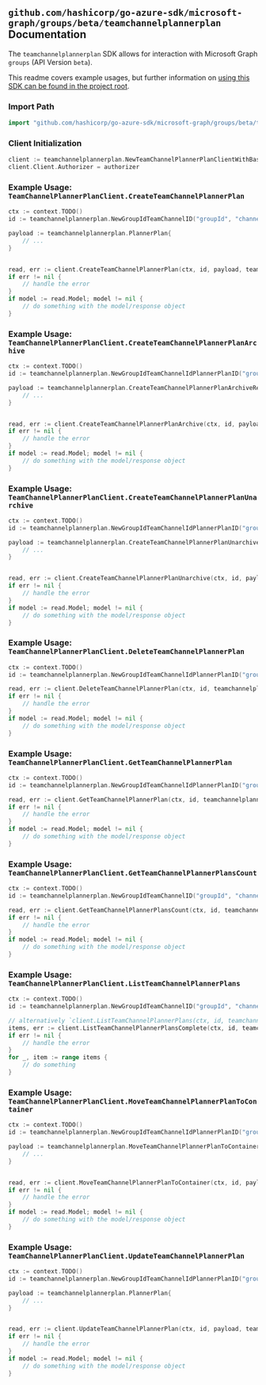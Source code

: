 
## `github.com/hashicorp/go-azure-sdk/microsoft-graph/groups/beta/teamchannelplannerplan` Documentation

The `teamchannelplannerplan` SDK allows for interaction with Microsoft Graph `groups` (API Version `beta`).

This readme covers example usages, but further information on [using this SDK can be found in the project root](https://github.com/hashicorp/go-azure-sdk/tree/main/docs).

### Import Path

```go
import "github.com/hashicorp/go-azure-sdk/microsoft-graph/groups/beta/teamchannelplannerplan"
```


### Client Initialization

```go
client := teamchannelplannerplan.NewTeamChannelPlannerPlanClientWithBaseURI("https://graph.microsoft.com")
client.Client.Authorizer = authorizer
```


### Example Usage: `TeamChannelPlannerPlanClient.CreateTeamChannelPlannerPlan`

```go
ctx := context.TODO()
id := teamchannelplannerplan.NewGroupIdTeamChannelID("groupId", "channelId")

payload := teamchannelplannerplan.PlannerPlan{
	// ...
}


read, err := client.CreateTeamChannelPlannerPlan(ctx, id, payload, teamchannelplannerplan.DefaultCreateTeamChannelPlannerPlanOperationOptions())
if err != nil {
	// handle the error
}
if model := read.Model; model != nil {
	// do something with the model/response object
}
```


### Example Usage: `TeamChannelPlannerPlanClient.CreateTeamChannelPlannerPlanArchive`

```go
ctx := context.TODO()
id := teamchannelplannerplan.NewGroupIdTeamChannelIdPlannerPlanID("groupId", "channelId", "plannerPlanId")

payload := teamchannelplannerplan.CreateTeamChannelPlannerPlanArchiveRequest{
	// ...
}


read, err := client.CreateTeamChannelPlannerPlanArchive(ctx, id, payload, teamchannelplannerplan.DefaultCreateTeamChannelPlannerPlanArchiveOperationOptions())
if err != nil {
	// handle the error
}
if model := read.Model; model != nil {
	// do something with the model/response object
}
```


### Example Usage: `TeamChannelPlannerPlanClient.CreateTeamChannelPlannerPlanUnarchive`

```go
ctx := context.TODO()
id := teamchannelplannerplan.NewGroupIdTeamChannelIdPlannerPlanID("groupId", "channelId", "plannerPlanId")

payload := teamchannelplannerplan.CreateTeamChannelPlannerPlanUnarchiveRequest{
	// ...
}


read, err := client.CreateTeamChannelPlannerPlanUnarchive(ctx, id, payload, teamchannelplannerplan.DefaultCreateTeamChannelPlannerPlanUnarchiveOperationOptions())
if err != nil {
	// handle the error
}
if model := read.Model; model != nil {
	// do something with the model/response object
}
```


### Example Usage: `TeamChannelPlannerPlanClient.DeleteTeamChannelPlannerPlan`

```go
ctx := context.TODO()
id := teamchannelplannerplan.NewGroupIdTeamChannelIdPlannerPlanID("groupId", "channelId", "plannerPlanId")

read, err := client.DeleteTeamChannelPlannerPlan(ctx, id, teamchannelplannerplan.DefaultDeleteTeamChannelPlannerPlanOperationOptions())
if err != nil {
	// handle the error
}
if model := read.Model; model != nil {
	// do something with the model/response object
}
```


### Example Usage: `TeamChannelPlannerPlanClient.GetTeamChannelPlannerPlan`

```go
ctx := context.TODO()
id := teamchannelplannerplan.NewGroupIdTeamChannelIdPlannerPlanID("groupId", "channelId", "plannerPlanId")

read, err := client.GetTeamChannelPlannerPlan(ctx, id, teamchannelplannerplan.DefaultGetTeamChannelPlannerPlanOperationOptions())
if err != nil {
	// handle the error
}
if model := read.Model; model != nil {
	// do something with the model/response object
}
```


### Example Usage: `TeamChannelPlannerPlanClient.GetTeamChannelPlannerPlansCount`

```go
ctx := context.TODO()
id := teamchannelplannerplan.NewGroupIdTeamChannelID("groupId", "channelId")

read, err := client.GetTeamChannelPlannerPlansCount(ctx, id, teamchannelplannerplan.DefaultGetTeamChannelPlannerPlansCountOperationOptions())
if err != nil {
	// handle the error
}
if model := read.Model; model != nil {
	// do something with the model/response object
}
```


### Example Usage: `TeamChannelPlannerPlanClient.ListTeamChannelPlannerPlans`

```go
ctx := context.TODO()
id := teamchannelplannerplan.NewGroupIdTeamChannelID("groupId", "channelId")

// alternatively `client.ListTeamChannelPlannerPlans(ctx, id, teamchannelplannerplan.DefaultListTeamChannelPlannerPlansOperationOptions())` can be used to do batched pagination
items, err := client.ListTeamChannelPlannerPlansComplete(ctx, id, teamchannelplannerplan.DefaultListTeamChannelPlannerPlansOperationOptions())
if err != nil {
	// handle the error
}
for _, item := range items {
	// do something
}
```


### Example Usage: `TeamChannelPlannerPlanClient.MoveTeamChannelPlannerPlanToContainer`

```go
ctx := context.TODO()
id := teamchannelplannerplan.NewGroupIdTeamChannelIdPlannerPlanID("groupId", "channelId", "plannerPlanId")

payload := teamchannelplannerplan.MoveTeamChannelPlannerPlanToContainerRequest{
	// ...
}


read, err := client.MoveTeamChannelPlannerPlanToContainer(ctx, id, payload, teamchannelplannerplan.DefaultMoveTeamChannelPlannerPlanToContainerOperationOptions())
if err != nil {
	// handle the error
}
if model := read.Model; model != nil {
	// do something with the model/response object
}
```


### Example Usage: `TeamChannelPlannerPlanClient.UpdateTeamChannelPlannerPlan`

```go
ctx := context.TODO()
id := teamchannelplannerplan.NewGroupIdTeamChannelIdPlannerPlanID("groupId", "channelId", "plannerPlanId")

payload := teamchannelplannerplan.PlannerPlan{
	// ...
}


read, err := client.UpdateTeamChannelPlannerPlan(ctx, id, payload, teamchannelplannerplan.DefaultUpdateTeamChannelPlannerPlanOperationOptions())
if err != nil {
	// handle the error
}
if model := read.Model; model != nil {
	// do something with the model/response object
}
```
